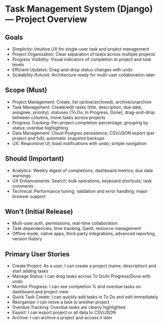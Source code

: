 # Task Management System (Django) — Project Overview

## Goals
- Simplicity: Intuitive UX for single-user task and project management
- Project Organization: Clear separation of tasks across multiple projects
- Progress Visibility: Visual indicators of completion at project and task levels
- Efficient Updates: Drag-and-drop status changes with undo
- Scalability (future): Architecture ready for multi-user collaboration later

## Scope (Must)
- Project Management: Create, list (active/archived), archive/unarchive
- Task Management: Create/edit tasks (title, description, due date, assignee, priority), statuses (To Do, In Progress, Done), drag-and-drop between columns, move tasks across projects
- Progress Tracking: Per-project completion percentage; grouping by status; overdue highlighting
- Data Management: Cloud Postgres persistence; CSV/JSON export (per project and full); automatic snapshot backups
- UX: Responsive UI; toast notifications with undo; simple navigation

## Should (Important)
- Analytics: Weekly digest of completions; dashboard metrics; due date warnings
- UX Enhancements: Search; bulk operations; keyboard shortcuts; task comments
- Technical: Performance tuning; validation and error handling; major browser support

## Won’t (Initial Release)
- Multi-user auth, permissions, real-time collaboration
- Task dependencies, time tracking, Gantt, resource management
- Offline mode, native apps, third-party integrations, advanced reporting, version history

## Primary User Stories
- Create Project: As a user, I can create a project (name, description) and start adding tasks
- Manage Status: I can drag tasks across To Do/In Progress/Done with undo
- Monitor Progress: I can see completion % and overdue tasks on dashboard and project view
- Quick Task Create: I can quickly add tasks in To Do and edit immediately
- Reorganize: I can move a task to another project
- Overdue Tracking: Overdue tasks are clearly highlighted
- Export: I can export project or all data to CSV/JSON
- Archive: I can archive a project and access it later
